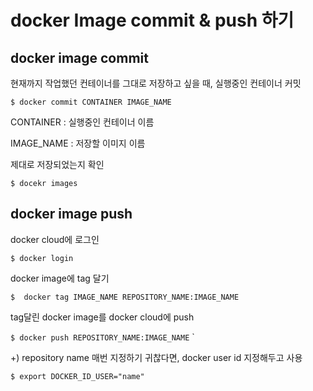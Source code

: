 # docker Image commit & push 하기 

## docker image commit 

현재까지 작업했던 컨테이너를 그대로 저장하고 싶을 때, 실행중인 컨테이너 커밋  

`$ docker commit CONTAINER IMAGE_NAME`  

CONTAINER : 실행중인 컨테이너 이름 

IMAGE_NAME : 저장할 이미지 이름

제대로 저장되었는지 확인

`$ docekr images`  



## docker image push  

docker cloud에 로그인 

`$ docker login`

docker image에 tag 달기

`$  docker tag IMAGE_NAME REPOSITORY_NAME:IMAGE_NAME` 

tag달린 docker image를 docker cloud에 push 

`$ docker push REPOSITORY_NAME:IMAGE_NAME` `

+) repository name 매번 지정하기 귀찮다면, docker user id 지정해두고 사용 

`$ export DOCKER_ID_USER="name"`

